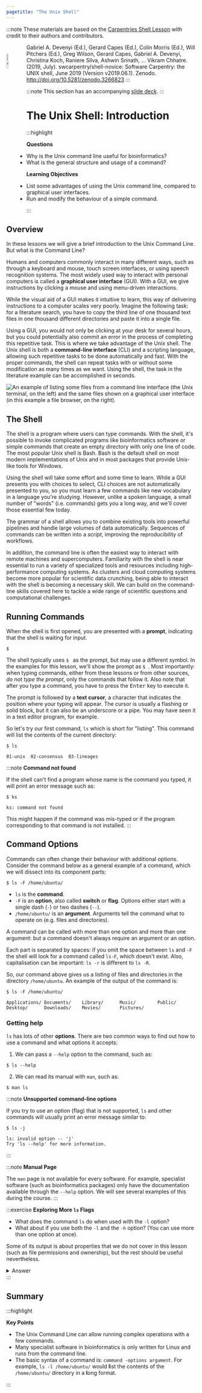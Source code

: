 ```yaml
---
pagetitle: "The Unix Shell"
---
```


:::note
These materials are based on the [Carpentries Shell Lesson](https://swcarpentry.github.io/shell-novice/) with credit to their authors and contributors.

<a href="https://creativecommons.org/licenses/by/4.0/legalcode"><img src="https://mirrors.creativecommons.org/presskit/buttons/88x31/png/by.png" alt="CC BY 4.0" style="float:left;padding-top:25px;padding-bottom:25px;padding-right:3px;width:10%;"></a>

Gabriel A. Devenyi (Ed.), Gerard Capes (Ed.), Colin Morris (Ed.), Will Pitchers (Ed.),
Greg Wilson, Gerard Capes, Gabriel A. Devenyi, Christina Koch, Raniere Silva, Ashwin Srinath, … Vikram Chhatre.
(2019, July). swcarpentry/shell-novice: Software Carpentry: the UNIX shell, June 2019 (Version v2019.06.1).
Zenodo. http://doi.org/10.5281/zenodo.3266823
:::

:::note
This section has an accompanying <a href="https://docs.google.com/presentation/d/1lhN16pFpphxz2oO1T9x8xnSj6JRHeV9PLNXhK0FJZ2c/edit?usp=sharing" target="_blank">slide deck</a>.
:::

# The Unix Shell: Introduction

:::highlight

**Questions**

- Why is the Unix command line useful for bioinformatics? 
- What is the general structure and usage of a command?

**Learning Objectives**

- List some advantages of using the Unix command line, compared to graphical user interfaces.
- Run and modify the behaviour of a simple command.

:::

## Overview

In these lessons we will give a brief introduction to the Unix Command Line. 
But what is the Command Line?

Humans and computers commonly interact in many different ways, such as through a keyboard and mouse,
touch screen interfaces, or using speech recognition systems.
The most widely used way to interact with personal computers is called a
**graphical user interface** (GUI).
With a GUI, we give instructions by clicking a mouse and using menu-driven interactions.

While the visual aid of a GUI makes it intuitive to learn, this way of delivering instructions to a computer scales very poorly.
Imagine the following task: for a literature search, you have to copy the third line of one thousand text files in one thousand different directories and paste it into a single file.

Using a GUI, you would not only be clicking at your desk for several hours, but you could potentially also commit an error in the process of completing this repetitive task.
This is where we take advantage of the Unix shell.
The Unix shell is both a **command-line interface** (CLI) and a scripting language, allowing such repetitive tasks to be done automatically and fast.
With the proper commands, the shell can repeat tasks with or without some modification as many times as we want.
Using the shell, the task in the literature example can be accomplished in seconds.

![An example of listing some files from a command line interface (the Unix terminal, on the left) and the same files shown on a graphical user interface (in this example a file browser, on the right).](images/gui_vs_cli.png)

## The Shell

The shell is a program where users can type commands.
With the shell, it's possible to invoke complicated programs like bioinformatics software or simple commands that create an empty directory with only one line of code.
The most popular Unix shell is Bash.
Bash is the default shell on most modern implementations of Unix and in most packages that provide
Unix-like tools for Windows.

Using the shell will take some effort and some time to learn.
While a GUI presents you with choices to select, CLI choices are not automatically presented to you, so you must learn a few commands like new vocabulary in a language you're studying.
However, unlike a spoken language, a small number of "words" (i.e. commands) gets you a long way, and we'll cover those essential few today.

The grammar of a shell allows you to combine existing tools into powerful pipelines and handle large volumes of data automatically. 
Sequences of commands can be written into a *script*, improving the reproducibility of workflows.

In addition, the command line is often the easiest way to interact with remote machines and supercomputers.
Familiarity with the shell is near essential to run a variety of specialized tools and resources including high-performance computing systems.
As clusters and cloud computing systems become more popular for scientific data crunching, being able to interact with the shell is becoming a necessary skill.
We can build on the command-line skills covered here to tackle a wide range of scientific questions and computational challenges.


## Running Commands

When the shell is first opened, you are presented with a **prompt**,
indicating that the shell is waiting for input.

```console
$
```

The shell typically uses `$ ` as the prompt, but may use a different symbol.
In the examples for this lesson, we'll show the prompt as `$ `.
Most importantly: when typing commands, either from these lessons or from other sources, *do not type the prompt*, only the commands that follow it.
Also note that after you type a command, you have to press the <kbd>Enter</kbd> key to execute it.

The prompt is followed by a **text cursor**, a character that indicates the position where your typing will appear.
The cursor is usually a flashing or solid block, but it can also be an underscore or a pipe.
You may have seen it in a text editor program, for example.

So let's try our first command, `ls` which is short for "listing".
This command will list the contents of the current directory:

```console
$ ls
```
```
01-unix  02-consensus  03-lineages
```

:::note
**Command not found**

If the shell can't find a program whose name is the command you typed, it will print an error message such as:

```console
$ ks
```
```
ks: command not found
```

This might happen if the command was mis-typed or if the program corresponding to that command is not installed.
:::


## Command Options

Commands can often change their behaviour with additional options.
Consider the command below as a general example of a command, which we will dissect into its component parts:

```console
$ ls -F /home/ubuntu/
```

- `ls` is the **command**.
- `-F` is an **option**, also called **switch** or **flag**. Options either start with a single dash (`-`) or two dashes (`--`).
- `/home/ubuntu/` is an **argument**. Arguments tell the command what to operate on (e.g. files and directories). 

A command can be called with more than one option and more than one argument: but a command doesn't always require an argument or an option.

Each part is separated by spaces: if you omit the space between `ls` and `-F` the shell will look for a command called `ls-F`, which doesn't exist. 
Also, capitalisation can be important: `ls -r` is different to `ls -R`.

So, our command above gives us a listing of files and directories in the directory `/home/ubuntu`. 
An example of the output of the command is:

```console
$ ls -F /home/ubuntu/
```

```
Applications/ Documents/    Library/      Music/        Public/
Desktop/      Downloads/    Movies/       Pictures/
```

### Getting help

`ls` has lots of other **options**. There are two common ways to find out how to use a command and what options it accepts:

1. We can pass a `--help` option to the command, such as:
  ```console
  $ ls --help
  ```

2. We can read its manual with `man`, such as:
  ```console
  $ man ls
  ```


:::note
**Unsupported command-line options**

If you try to use an option (flag) that is not supported, `ls` and other commands will usually print an error message similar to:

```console
$ ls -j
```

```
ls: invalid option -- 'j'
Try 'ls --help' for more information.
 ```
:::

:::note
**Manual Page**

The `man` page is not available for every software. 
For example, specialist software (such as bioinformatics packages) only have the documentation available through the `--help` option. 
We will see several examples of this during the course.
:::

:::exercise
**Exploring More `ls` Flags**

- What does the command `ls` do when used with the `-l` option? 
- What about if you use both the `-l` and the `-h` option? (You can use more than one option at once).

Some of its output is about properties that we do not cover in this lesson (such as file permissions and ownership), but the rest should be useful nevertheless.

<details>
<summary>Answer</summary>

```console
$ ls -l -h
```

The `-l` option makes `ls` use a **l**ong listing format, showing not only the file/directory names but also additional information such as the file size and the time of its last modification. 
If you use both the `-h` option and the `-l` option, this makes the file size "**h**uman readable", i.e. displaying something like `5.3K` instead of `5369`.

</details>
:::




## Summary

:::highlight

**Key Points**

- The Unix Command Line can allow running complex operations with a few commands.
- Many specialist software in bioinformatics is only written for Linux and runs from the command line.
- The basic syntax of a command is: `command -options argument`. For example, `ls -l /home/ubuntu/` would **l**ist the contents of the `/home/ubuntu/` directory in a **l**ong format.

:::


